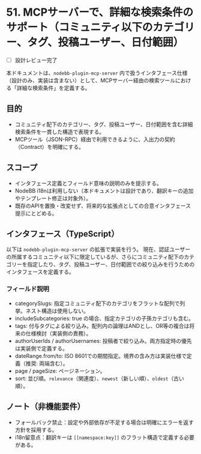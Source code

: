 # 51. MCPサーバーで、詳細な検索条件のサポート（コミュニティ以下のカテゴリー、タグ、投稿ユーザー、日付範囲）

- [ ] 設計レビュー完了

本ドキュメントは、`nodebb-plugin-mcp-server` 内で扱うインタフェース仕様（設計のみ、実装は含まない）として、MCPサーバー経由の検索ツールにおける「詳細な検索条件」を定義する。

## 目的

- コミュニティ配下のカテゴリー、タグ、投稿ユーザー、日付範囲を含む詳細検索条件を一貫した構造で表現する。
- MCPツール（JSON-RPC）経由で利用できるように、入出力の契約（Contract）を明確にする。

## スコープ

- インタフェース定義とフィールド意味の説明のみを提示する。
- NodeBB i18nは利用しない（本ドキュメントは設計であり、翻訳キーの追加やテンプレート修正は対象外）。
- 既存のAPIを置換・改変せず、将来的な拡張点としての合意インタフェース提示にとどめる。

## インタフェース（TypeScript）

以下は `nodebb-plugin-mcp-server` の拡張で実装を行う。
現在、認証ユーザーの所属するコミュニティ以下に限定しているが、さらにコミュニティ配下のカテゴリーを指定したり、タグ、投稿ユーザー、日付範囲での絞り込みを行うためのインタフェースを定義する。

### フィールド説明

- categorySlugs: 指定コミュニティ配下のカテゴリをフラットな配列で列挙。ネスト構造は使用しない。
- includeSubcategories: true の場合、指定カテゴリの子孫カテゴリも含む。
- tags: 付与タグによる絞り込み。配列内の論理はANDとし、OR等の複合は将来の仕様検討（実装側の責務）。
- authorUserIds / authorUsernames: 投稿者で絞り込み。両方指定時の優先は実装側で定義する。
- dateRange.from/to: ISO 8601での期間指定。境界の含み方は実装仕様で定義（推奨: 両端含む）。
- page / pageSize: ページネーション。
- sort: 並び順。`relevance`（関連度）、`newest`（新しい順）、`oldest`（古い順）。

## ノート（非機能要件）

- フォールバック禁止：設定や外部依存が不足する場合は明確にエラーを返す方針を採用する。
- i18n留意点：翻訳キーは `[[namespace:key]]` のフラット構造で定義する必要がある。

